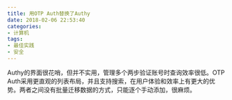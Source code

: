 ```yaml
---
title: 用OTP Auth替换了Authy
date: 2018-02-06 22:53:40
categories:
- 计算机
tags:
- 最佳实践
- 安全
---
```

Authy的界面很花哨，但并不实用，管理多个两步验证账号时查询效率很低。OTP Auth采用更直观的列表布局，并且支持搜索，在用户体验和效率上有更大的优势。两者之间没有批量迁移数据的方式，只能逐个手动添加，很麻烦。


